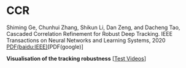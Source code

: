 # CCR

Shiming Ge, Chunhui Zhang, Shikun Li, Dan Zeng, and Dacheng Tao, Cascaded Correlation Refinement for Robust Deep Tracking. IEEE Transactions on Neural Networks and Learning Systems, 2020 [PDF(baidu:IEEE)](链接：https://pan.baidu.com/s/1c0D3tR75Ns4SFp2DbCQq9Q)[PDF(google)]

**Visualisation of the tracking robustness**  [[Test Videos](https://www.ixigua.com/i6724203072542736910/)]
